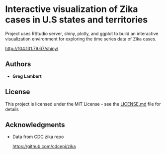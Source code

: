 # Interactive visualization of Zika cases in U.S states and territories

Project uses RStudio server, shiny, plotly, and ggplot to build an interactive visualization environment for exploring the time series data of Zika cases.

http://104.131.79.67/shiny/

## Authors

* **Greg Lambert**

## License

This project is licensed under the MIT License - see the [LICENSE.md](LICENSE.md) file for details

## Acknowledgments

* Data from CDC zika repo

  https://github.com/cdcepi/zika
